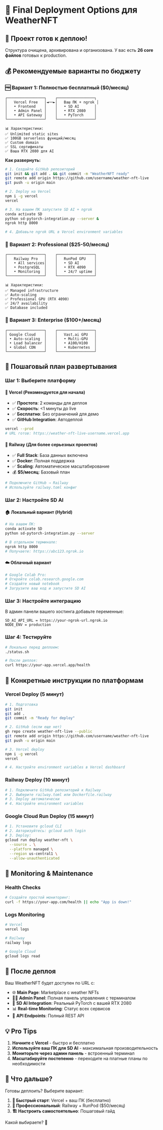 # 🚀 Final Deployment Options для WeatherNFT

## 🎉 **Проект готов к деплою!**

Структура очищена, архивирована и организована. У вас есть **26 core файлов** готовых к production.

## 💰 **Рекомендуемые варианты по бюджету**

### 🆓 **Вариант 1: Полностью бесплатный ($0/месяц)**
```
┌─────────────────┐    ┌─────────────────┐
│   Vercel Free   │◄──►│   Ваш ПК + ngrok │
│   • Frontend    │    │   • SD AI       │
│   • Admin Panel │    │   • RTX 2080    │
│   • API Gateway │    │   • PyTorch     │
└─────────────────┘    └─────────────────┘

📊 Характеристики:
✅ Unlimited static sites
✅ 100GB serverless функций/месяц
✅ Custom domain
✅ SSL сертификаты
✅ Ваша RTX 2080 для AI
```

**Как развернуть:**
```bash
# 1. Создайте GitHub репозиторий
git init && git add . && git commit -m "WeatherNFT ready"
git remote add origin https://github.com/username/weather-nft-live
git push -u origin main

# 2. Deploy на Vercel
npm i -g vercel
vercel

# 3. На вашем ПК запустите SD AI + ngrok
conda activate SD
python sd-pytorch-integration.py --server &
ngrok http 8000

# 4. Добавьте ngrok URL в Vercel environment variables
```

### 💎 **Вариант 2: Professional ($25-50/месяц)**
```
┌─────────────────┐    ┌─────────────────┐
│   Railway Pro   │    │   RunPod GPU    │
│   • All services│    │   • SD AI       │
│   • PostgreSQL  │    │   • RTX 4090    │
│   • Monitoring  │    │   • 24/7 uptime │
└─────────────────┘    └─────────────────┘

📊 Характеристики:
✅ Managed infrastructure
✅ Auto-scaling
✅ Professional GPU (RTX 4090)
✅ 24/7 availability
✅ Database included
```

### 🌟 **Вариант 3: Enterprise ($100+/месяц)**
```
┌─────────────────┐    ┌─────────────────┐
│ Google Cloud    │    │   Vast.ai GPU   │
│ • Auto-scaling  │    │   • Multi-GPU   │
│ • Load balancer │    │   • A100/H100   │
│ • Global CDN    │    │   • Kubernetes  │
└─────────────────┘    └─────────────────┘
```

## 🎯 **Пошаговый план развертывания**

### **Шаг 1: Выберите платформу**

#### 🌟 **Vercel (Рекомендуется для начала)**
- ✅ **Простота**: 2 команды для деплоя
- ✅ **Скорость**: <1 минуты до live
- ✅ **Бесплатно**: Без ограничений для демо
- ✅ **GitHub Integration**: Автодеплой

```bash
vercel --prod
# URL готов: https://weather-nft-live-username.vercel.app
```

#### 🚂 **Railway (Для более серьезных проектов)**
- ✅ **Full Stack**: База данных включена
- ✅ **Docker**: Полная поддержка
- ✅ **Scaling**: Автоматическое масштабирование
- 💰 **$5/месяц**: Базовый план

```bash
# Подключите GitHub → Railway
# Используйте railway.toml конфиг
```

### **Шаг 2: Настройте SD AI**

#### 🏠 **Локальный вариант (Hybrid)**
```bash
# На вашем ПК:
conda activate SD
python sd-pytorch-integration.py --server

# В отдельном терминале:
ngrok http 8000
# Получаете: https://abc123.ngrok.io
```

#### ☁️ **Облачный вариант**
```bash
# Google Colab Pro:
# Откройте colab.research.google.com
# Создайте новый notebook
# Загрузите ваш код и запустите SD AI
```

### **Шаг 3: Настройте интеграцию**

В админ панели вашего хостинга добавьте переменные:
```
SD_AI_API_URL = https://your-ngrok-url.ngrok.io
NODE_ENV = production
```

### **Шаг 4: Тестируйте**

```bash
# Локально перед деплоем:
./status.sh

# После деплоя:
curl https://your-app.vercel.app/health
```

## 🎯 **Конкретные инструкции по платформам**

### **Vercel Deploy (5 минут)**
```bash
# 1. Подготовка
git init
git add .
git commit -m "Ready for deploy"

# 2. GitHub (если еще нет)
gh repo create weather-nft-live --public
git remote add origin https://github.com/username/weather-nft-live
git push -u origin main

# 3. Vercel deploy
npm i -g vercel
vercel

# 4. Настройте environment variables в Vercel dashboard
```

### **Railway Deploy (10 минут)**
```bash
# 1. Подключите GitHub репозиторий к Railway
# 2. Выберите railway.toml или Dockerfile.railway
# 3. Deploy автоматически
# 4. Настройте environment variables
```

### **Google Cloud Run Deploy (15 минут)**
```bash
# 1. Установите gcloud CLI
# 2. Авторизуйтесь: gcloud auth login
# 3. Deploy:
gcloud run deploy weather-nft \
  --source . \
  --platform managed \
  --region us-central1 \
  --allow-unauthenticated
```

## 🔧 **Monitoring & Maintenance**

### **Health Checks**
```bash
# Создайте простой мониторинг:
curl -f https://your-app.com/health || echo "App is down!"
```

### **Logs Monitoring**
```bash
# Vercel
vercel logs

# Railway  
railway logs

# Google Cloud
gcloud logs read
```

## 🎉 **После деплоя**

Ваш WeatherNFT будет доступен по URL с:
- 🌐 **Main Page**: Marketplace с weather NFTs
- 👨‍💼 **Admin Panel**: Полная панель управления с терминалом
- 🧠 **SD AI Integration**: Реальный PyTorch с вашей RTX 2080
- 📊 **Real-time Monitoring**: Статус всех сервисов
- 🔗 **API Endpoints**: Полный REST API

## 💡 **Pro Tips**

1. **Начните с Vercel** - быстро и бесплатно
2. **Используйте ваш ПК для SD AI** - максимальная производительность
3. **Мониторьте через админ панель** - встроенный терминал
4. **Масштабируйте постепенно** - переходите на платные планы по необходимости

## 🤔 **Что дальше?**

Готовы деплоить? Выберите вариант:
1. **🚀 Быстрый старт**: Vercel + ваш ПК (бесплатно)
2. **💼 Профессиональный**: Railway + RunPod ($50/месяц)
3. **🏗️ Настроить самостоятельно**: Пошаговый гайд

Какой выбираете? 🎯